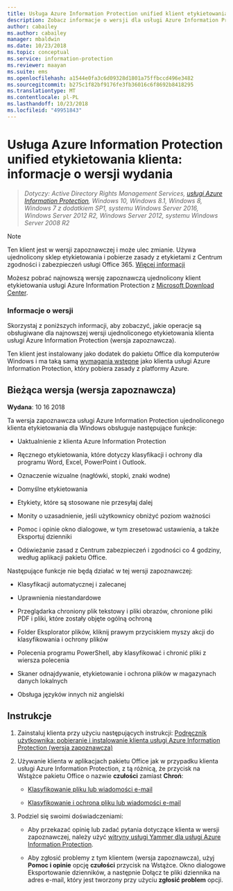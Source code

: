 ```yaml
---
title: Usługa Azure Information Protection unified klient etykietowania — informacje o wersji wydania
description: Zobacz informacje o wersji dla usługi Azure Information Protection ujednoliconego klienta etykietowania dla Windows.
author: cabailey
ms.author: cabailey
manager: mbaldwin
ms.date: 10/23/2018
ms.topic: conceptual
ms.service: information-protection
ms.reviewer: maayan
ms.suite: ems
ms.openlocfilehash: a1544e0fa3c6d09328d1801a75ffbccd496e3482
ms.sourcegitcommit: b275c1f82bf9176fe3fb36016c6f8692b8418295
ms.translationtype: MT
ms.contentlocale: pl-PL
ms.lasthandoff: 10/23/2018
ms.locfileid: "49951843"
---
```

# <a name="azure-information-protection-unified-labeling-client-version-release-information"></a>Usługa Azure Information Protection unified etykietowania klienta: informacje o wersji wydania

>*Dotyczy: Active Directory Rights Management Services, [usługi Azure Information Protection](https://azure.microsoft.com/pricing/details/information-protection), Windows 10, Windows 8.1, Windows 8, Windows 7 z dodatkiem SP1, systemu Windows Server 2016, Windows Server 2012 R2, Windows Server 2012, systemu Windows Server 2008 R2*

> [!NOTE]
> Ten klient jest w wersji zapoznawczej i może ulec zmianie. Używa ujednolicony sklep etykietowania i pobierze zasady z etykietami z Centrum zgodności i zabezpieczeń usługi Office 365. [Więcej informacji](/Office365/SecurityCompliance/sensitivity-labels)

Możesz pobrać najnowszą wersję zapoznawczą ujednolicony klient etykietowania usługi Azure Information Protection z [Microsoft Download Center](https://www.microsoft.com/en-us/download/details.aspx?id=57440).

### <a name="release-information"></a>Informacje o wersji

Skorzystaj z poniższych informacji, aby zobaczyć, jakie operacje są obsługiwane dla najnowszej wersji ujednoliconego etykietowania klienta usługi Azure Information Protection (wersja zapoznawcza). 

Ten klient jest instalowany jako dodatek do pakietu Office dla komputerów Windows i ma taką samą [wymagania wstępne](../requirements.md) jako klienta usługi Azure Information Protection, który pobiera zasady z platformy Azure.

## <a name="current-preview-version"></a>Bieżąca wersja (wersja zapoznawcza)

**Wydana**: 10 16 2018

Ta wersja zapoznawcza usługi Azure Information Protection ujednoliconego klienta etykietowania dla Windows obsługuje następujące funkcje: 

- Uaktualnienie z klienta Azure Information Protection

- Ręcznego etykietowania, które dotyczy klasyfikacji i ochrony dla programu Word, Excel, PowerPoint i Outlook.

- Oznaczenie wizualne (nagłówki, stopki, znaki wodne)

- Domyślne etykietowania 

- Etykiety, które są stosowane nie przesyłaj dalej

- Monity o uzasadnienie, jeśli użytkownicy obniżyć poziom ważności

- Pomoc i opinie okno dialogowe, w tym zresetować ustawienia, a także Eksportuj dzienniki

- Odświeżanie zasad z Centrum zabezpieczeń i zgodności co 4 godziny, według aplikacji pakietu Office.

Następujące funkcje nie będą działać w tej wersji zapoznawczej:

- Klasyfikacji automatycznej i zalecanej

- Uprawnienia niestandardowe

- Przeglądarka chroniony plik tekstowy i pliki obrazów, chronione pliki PDF i pliki, które zostały objęte ogólną ochroną

- Folder Eksplorator plików, kliknij prawym przyciskiem myszy akcji do klasyfikowania i ochrony plików

- Polecenia programu PowerShell, aby klasyfikować i chronić pliki z wiersza polecenia

- Skaner odnajdywanie, etykietowanie i ochrona plików w magazynach danych lokalnych

- Obsługa języków innych niż angielski

## <a name="instructions"></a>Instrukcje

1. Zainstaluj klienta przy użyciu następujących instrukcji: [Podręcznik użytkownika: pobieranie i instalowanie klienta usługi Azure Information Protection (wersja zapoznawcza)](install-unifiedlabelingclient-app.md) 

2. Używanie klienta w aplikacjach pakietu Office jak w przypadku klienta usługi Azure Information Protection, z tą różnicą, że przycisk na Wstążce pakietu Office o nazwie **czułości** zamiast **Chroń**:
    
    - [Klasyfikowanie pliku lub wiadomości e-mail](client-classify.md) 
    
    - [Klasyfikowanie i ochrona pliku lub wiadomości e-mail](client-classify-protect.md)

3. Podziel się swoimi doświadczeniami: 
    
    - Aby przekazać opinię lub zadać pytania dotyczące klienta w wersji zapoznawczej, należy użyć [witryny usługi Yammer dla usługi Azure Information Protection](https://www.yammer.com/AskIPTeam).
    
    - Aby zgłosić problemy z tym klientem (wersja zapoznawcza), użyj **Pomoc i opinie** opcję **czułości** przycisk na Wstążce. Okno dialogowe Eksportowanie dzienników, a następnie Dołącz te pliki dziennika na adres e-mail, który jest tworzony przy użyciu **zgłosić problem** opcji. 

